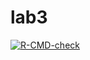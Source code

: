 # lab3

 <!-- badges: start -->
  [![R-CMD-check](https://github.com/usama-nadeem/lab3/actions/workflows/R-CMD-check.yaml/badge.svg)](https://github.com/usama-nadeem/lab3/actions/workflows/R-CMD-check.yaml)
  <!-- badges: end -->
